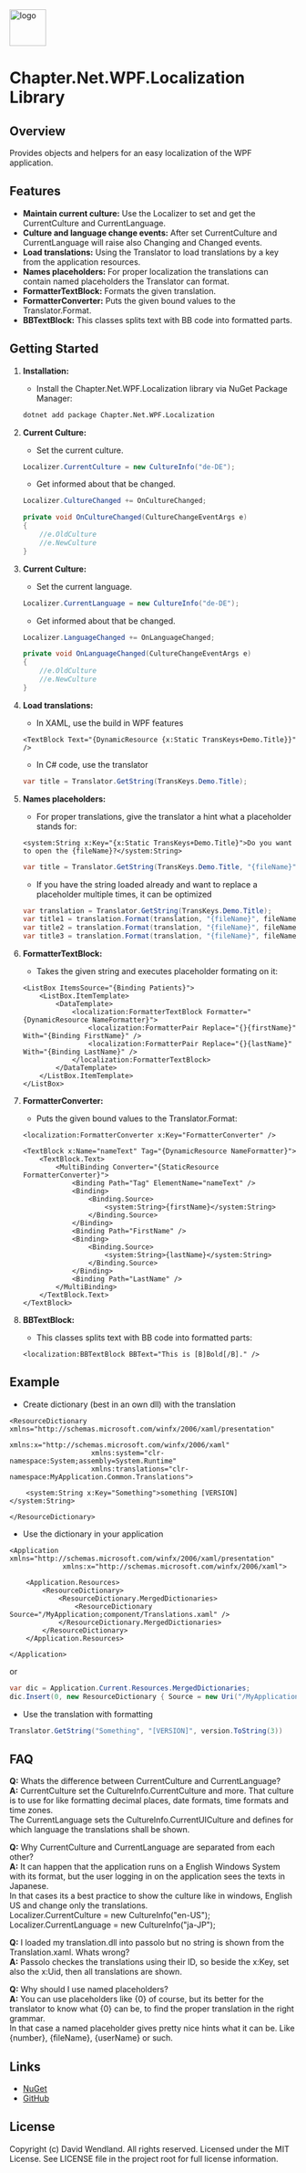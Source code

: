 <img src="https://raw.githubusercontent.com/dwndland/Chapter.Net.WPF.Localization/master/Icon.png" alt="logo" width="64"/>

# Chapter.Net.WPF.Localization Library

## Overview
Provides objects and helpers for an easy localization of the WPF application.

## Features
- **Maintain current culture:** Use the Localizer to set and get the CurrentCulture and CurrentLanguage.
- **Culture and language change events:** After set CurrentCulture and CurrentLanguage will raise also Changing and Changed events.
- **Load translations:** Using the Translator to load translations by a key from the application resources.
- **Names placeholders:** For proper localization the translations can contain named placeholders the Translator can format.
- **FormatterTextBlock:** Formats the given translation.
- **FormatterConverter:** Puts the given bound values to the Translator.Format.
- **BBTextBlock:** This classes splits text with BB code into formatted parts.

## Getting Started

1. **Installation:**
    - Install the Chapter.Net.WPF.Localization library via NuGet Package Manager:
    ```bash
    dotnet add package Chapter.Net.WPF.Localization
    ```

2. **Current Culture:**
    - Set the current culture.
    ```csharp
    Localizer.CurrentCulture = new CultureInfo("de-DE");
    ```
    - Get informed about that be changed.
    ```csharp
    Localizer.CultureChanged += OnCultureChanged;

    private void OnCultureChanged(CultureChangeEventArgs e)
    {
        //e.OldCulture
        //e.NewCulture
    }
    ```

3. **Current Culture:**
    - Set the current language.
    ```csharp
    Localizer.CurrentLanguage = new CultureInfo("de-DE");
    ```
    - Get informed about that be changed.
    ```csharp
    Localizer.LanguageChanged += OnLanguageChanged;

    private void OnLanguageChanged(CultureChangeEventArgs e)
    {
        //e.OldCulture
        //e.NewCulture
    }
    ```

4. **Load translations:**
    - In XAML, use the build in WPF features
    ```xaml
    <TextBlock Text="{DynamicResource {x:Static TransKeys+Demo.Title}}" />
    ```
    - In C# code, use the translator
    ```csharp
    var title = Translator.GetString(TransKeys.Demo.Title);
    ```

5. **Names placeholders:**
    - For proper translations, give the translator a hint what a placeholder stands for:
    ```xaml
    <system:String x:Key="{x:Static TransKeys+Demo.Title}">Do you want to open the {fileName}?</system:String>
    ```
    ```csharp
    var title = Translator.GetString(TransKeys.Demo.Title, "{fileName}", fileName);
    ```
    - If you have the string loaded already and want to replace a placeholder multiple times, it can be optimized
    ```csharp
    var translation = Translator.GetString(TransKeys.Demo.Title);
    var title1 = translation.Format(translation, "{fileName}", fileName1);
    var title2 = translation.Format(translation, "{fileName}", fileName2);
    var title3 = translation.Format(translation, "{fileName}", fileName3);
    ```

6. **FormatterTextBlock:**
    - Takes the given string and executes placeholder formating on it:
    ```xaml
    <ListBox ItemsSource="{Binding Patients}">
        <ListBox.ItemTemplate>
            <DataTemplate>
                <localization:FormatterTextBlock Formatter="{DynamicResource NameFormatter}">
                    <localization:FormatterPair Replace="{}{firstName}" With="{Binding FirstName}" />
                    <localization:FormatterPair Replace="{}{lastName}" With="{Binding LastName}" />
                </localization:FormatterTextBlock>
            </DataTemplate>
        </ListBox.ItemTemplate>
    </ListBox>
    ```

7. **FormatterConverter:**
    - Puts the given bound values to the Translator.Format:
    ```xaml
    <localization:FormatterConverter x:Key="FormatterConverter" />
    
    <TextBlock x:Name="nameText" Tag="{DynamicResource NameFormatter}">
        <TextBlock.Text>
            <MultiBinding Converter="{StaticResource FormatterConverter}">
                <Binding Path="Tag" ElementName="nameText" />
                <Binding>
                    <Binding.Source>
                        <system:String>{firstName}</system:String>
                    </Binding.Source>
                </Binding>
                <Binding Path="FirstName" />
                <Binding>
                    <Binding.Source>
                        <system:String>{lastName}</system:String>
                    </Binding.Source>
                </Binding>
                <Binding Path="LastName" />
            </MultiBinding>
        </TextBlock.Text>
    </TextBlock>
    ```

8. **BBTextBlock:**
    - This classes splits text with BB code into formatted parts:
    ```xaml
    <localization:BBTextBlock BBText="This is [B]Bold[/B]." />
    ```

## Example
- Create dictionary (best in an own dll) with the translation
```xaml
<ResourceDictionary xmlns="http://schemas.microsoft.com/winfx/2006/xaml/presentation"
                    xmlns:x="http://schemas.microsoft.com/winfx/2006/xaml"
                    xmlns:system="clr-namespace:System;assembly=System.Runtime"
                    xmlns:translations="clr-namespace:MyApplication.Common.Translations">

    <system:String x:Key="Something">something [VERSION]</system:String>

</ResourceDictionary>
```
- Use the dictionary in your application
```xaml
<Application xmlns="http://schemas.microsoft.com/winfx/2006/xaml/presentation"
             xmlns:x="http://schemas.microsoft.com/winfx/2006/xaml">

    <Application.Resources>
        <ResourceDictionary>
            <ResourceDictionary.MergedDictionaries>
                <ResourceDictionary Source="/MyApplication;component/Translations.xaml" />
            </ResourceDictionary.MergedDictionaries>
        </ResourceDictionary>
    </Application.Resources>

</Application>
```
or
```csharp
var dic = Application.Current.Resources.MergedDictionaries;
dic.Insert(0, new ResourceDictionary { Source = new Uri("/MyApplication;component/Translations.xaml", UriKind.RelativeOrAbsolute) });
```
- Use the translation with formatting
```csharp
Translator.GetString("Something", "[VERSION]", version.ToString(3))
```

## FAQ
**Q:** Whats the difference between CurrentCulture and CurrentLanguage?  
**A:** CurrentCulture set the CultureInfo.CurrentCulture and more. That culture is to use for like formatting decimal places, date formats, time formats and time zones.  
The CurrentLanguage sets the CultureInfo.CurrentUICulture and defines for which language the translations shall be shown.  

**Q:** Why CurrentCulture and CurrentLanguage are separated from each other?  
**A:** It can happen that the application runs on a English Windows System with its format, but the user logging in on the application sees the texts in Japanese.  
In that cases its a best practice to show the culture like in windows, English US and change only the translations.  
Localizer.CurrentCulture = new CultureInfo("en-US");  
Localizer.CurrentLanguage = new CultureInfo("ja-JP");  

**Q:** I loaded my translation.dll into passolo but no string is shown from the Translation.xaml. Whats wrong?  
**A:** Passolo checkes the translations using their ID, so beside the x:Key, set also the x:Uid, then all translations are shown.

**Q:** Why should I use named placeholders?  
**A:** You can use placeholders like {0} of course, but its better for the translator to know what {0} can be, to find the proper translation in the right grammar.  
In that case a named placeholder gives pretty nice hints what it can be. Like {number}, {fileName}, {userName} or such.

## Links
* [NuGet](https://www.nuget.org/packages/Chapter.Net.WPF.Localization)
* [GitHub](https://github.com/dwndland/Chapter.Net.WPF.Localization)

## License
Copyright (c) David Wendland. All rights reserved.
Licensed under the MIT License. See LICENSE file in the project root for full license information.
